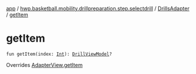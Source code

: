 [app](../../index.md) / [hwp.basketball.mobility.drillpreparation.step.selectdrill](../index.md) / [DrillsAdapter](index.md) / [getItem](.)

# getItem

`fun getItem(index: `[`Int`](https://kotlinlang.org/api/latest/jvm/stdlib/kotlin/-int/index.html)`): `[`DrillViewModel`](../../hwp.basketball.mobility.entitiy.drills/-drill-view-model/index.md)`?`

Overrides [AdapterView.getItem](../-drills-contract/-adapter-view/get-item.md)


